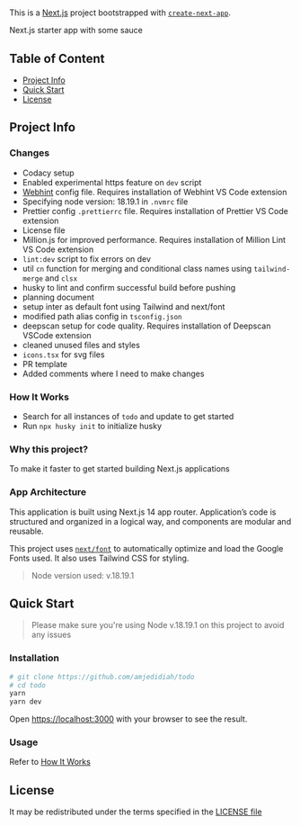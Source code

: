 #
<!-- TODO: Add app name -->

<!-- TODO: add Codacy badge -->

This is a [Next.js](https://nextjs.org/) project bootstrapped with [`create-next-app`](https://github.com/vercel/next.js/tree/canary/packages/create-next-app).

Next.js starter app with some sauce
<!-- TODO: App description here  -->

## Table of Content

- [Project Info](#project-info)
- [Quick Start](#quick-start)
- [License](#license)

## Project Info

<!-- TODO: remove -->
### Changes

- Codacy setup
- Enabled experimental https feature on `dev` script
- [Webhint](https://webhint.io/) config file. Requires installation of Webhint VS Code extension
- Specifying node version: 18.19.1 in `.nvmrc` file
- Prettier config `.prettierrc` file. Requires installation of Prettier VS Code extension
- License file
- Million.js for improved performance. Requires installation of Million Lint VS Code extension
- `lint:dev` script to fix errors on dev
- util `cn` function for merging and conditional class names using `tailwind-merge` and `clsx`
- husky to lint and confirm successful build before pushing
- planning document
- setup inter as default font using Tailwind and next/font
- modified path alias config in `tsconfig.json`
- deepscan setup for code quality. Requires installation of Deepscan VSCode extension
- cleaned unused files and styles
- `icons.tsx` for svg files
- PR template
- Added comments where I need to make changes

### How It Works

- Search for all instances of `todo` and update to get started
- Run `npx husky init` to initialize husky
<!-- TODO: Info about how it works here -->

### Why this project?

To make it faster to get started building Next.js applications
<!-- TODO: Info about why this project -->

### App Architecture

This application is built using Next.js 14 app router.
Application’s code is structured and organized in a logical way, and components are modular and reusable.

This project uses [`next/font`](https://nextjs.org/docs/basic-features/font-optimization) to automatically optimize and load the Google Fonts used.
It also uses Tailwind CSS for styling.

> Node version used: v.18.19.1

## Quick Start

> Please make sure you're using Node v.18.19.1 on this project to avoid any issues

### Installation

<!-- TODO -->
```bash
# git clone https://github.com/amjedidiah/todo
# cd todo
yarn
yarn dev
```

Open <https://localhost:3000> with your browser to see the result.

### Usage

Refer to [How It Works](#how-it-works)

## License

<!-- TODO -->
<!-- This copy of `Resume Tailor` is Copyright (c) 2024 <app_name> Technologies. -->
It may be redistributed under the terms specified in the [LICENSE file](LICENSE)
